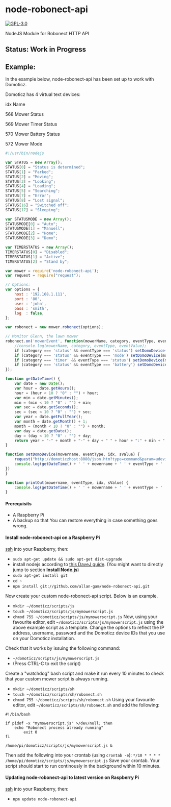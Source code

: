 # node-robonect-api
[![GPL-3.0](https://img.shields.io/badge/license-GPL-blue.svg)]()

NodeJS Module for Robonect HTTP API 

## Status: Work in Progress

## Example:

In the example below, node-robonect-api has been set up to work with Domoticz.

Domoticz has 4 virtual text devices:

idx	Name

568	Mower Status

569	Mower Timer Status

570	Mower Battery Status

572	Mower Mode

```javascript
#!/usr/bin/nodejs

var STATUS = new Array();
STATUS[0] = "Status is determined";
STATUS[1] = "Parked";
STATUS[2] = "Moving";
STATUS[3] = "Looking";
STATUS[4] = "Loading";
STATUS[5] = "Searching";
STATUS[7] = "Error";
STATUS[8] = "Lost signal";
STATUS[16] = "Switched off";
STATUS[17] = "Sleeping";

var STATUSMODE = new Array();
STATUSMODE[0] = "Auto";
STATUSMODE[1] = "Manuell";
STATUSMODE[2] = "Home";
STATUSMODE[3] = "Demo";

var TIMERSTATUS = new Array();
TIMERSTATUS[0] = "Disabled";
TIMERSTATUS[1] = "Active";
TIMERSTATUS[2] = "Stand by";

var mower = require('node-robonect-api');
var request = require("request");

// Options:
var options = {
	host : '192.168.1.111',
	port : '80',
	user : 'john',
	pass : 'smith',
	log  : false,
};

var robonect = new mower.robonect(options);

// Monitor Glenn, the lawn mower
robonect.on('mowerEvent', function(mowerName, category, eventType, eventValue) {
	//console.log(mowerName, category, eventType, eventValue);
	if (category === 'status' && eventType === 'status') setDomoDevice(mowerName, eventType, 568, STATUS[eventValue])
	if (category === 'status' && eventType === 'mode') setDomoDevice(mowerName, eventType, 572, STATUSMODE[eventValue])
	if (category === 'timer' && eventType === 'status') setDomoDevice(mowerName, eventType, 569, TIMERSTATUS[eventValue])
	if (category === 'status' && eventType === 'battery') setDomoDevice(mowerName, eventType, 570, eventValue)
});

function getDateTime() {
	var date = new Date();
	var hour = date.getHours();
	hour = (hour < 10 ? "0" : "") + hour;
	var min = date.getMinutes();
	min = (min < 10 ? "0" : "") + min;
	var sec = date.getSeconds();
	sec = (sec < 10 ? "0" : "") + sec;
	var year = date.getFullYear();
	var month = date.getMonth() + 1;
	month = (month < 10 ? "0" : "") + month;
	var day = date.getDate();
	day = (day < 10 ? "0" : "") + day;
	return year + "-" + month + "-" + day + " " + hour + ":" + min + ":" + sec;
}

function setDomoDevice(mowername, eventType, idx, sValue) {
	request("http://domoticzhost:8080/json.htm?type=command&param=udevice&nvalue=0&idx=" + idx + "&svalue=" + sValue, function(error, response, body) {
	console.log(getDateTime() + ' ' + mowername + ' ' + eventType + ' ' + idx + ' ' + sValue);
})
}

function printOut(mowername, eventType, idx, sValue) {
	console.log(getDateTime() + ' ' + mowername + ' ' + eventType + ' ' + idx + ' ' + sValue);
}

```

#### Prerequisits
* A Raspberry Pi 
* A backup so that You can restore everything in case something goes wrong.

#### Install node-robonect-api on a Raspberry Pi 

[ssh](https://www.raspberrypi.org/documentation/remote-access/ssh/) into your Raspberry, then:
* `sudo apt-get update && sudo apt-get dist-upgrade`
* install nodejs according to [this DaveJ guide](http://thisdavej.com/beginners-guide-to-installing-node-js-on-a-raspberry-pi/). (You might want to directly jump to section **Install Node.js**)
* `sudo apt-get install git`
* `cd ~`
* `npm install git://github.com/allan-gam/node-robonect-api.git`

Now create your custom node-robonect-api script. Below is an example.
* `mkdir ~/domoticz/scripts/js`
* `touch ~/domoticz/scripts/js/mymowerscript.js`
* `chmod 755 ~/domoticz/scripts/js/mymowerscript.js`
Now, using your favourite editor, edit `~/domoticz/scripts/js/mymowerscript.js` using the above example script as a template. Change the options to reflect the IP address, username, password and the Domoticz device IDs that you use on your Domoticz installation.

Check that it works by issuing the following command:
* `~/domoticz/scripts/js/mymowerscript.js`
* (Press CTRL-C to exit the script)

Create a "watchdog" bash script and make it run every 10 minutes to check that your custom mower script is always running.
* `mkdir ~/domoticz/scripts/sh`
* `touch ~/domoticz/scripts/sh/robonect.sh`
* `chmod 755 ~/domoticz/scripts/sh/robonect.sh`
Using your favourite editor, edit `~/domoticz/scripts/sh/robonect.sh` and add the following:
```
#!/bin/bash

if pidof -x "mymowerscript.js" >/dev/null; then
    echo "Robonect process already running"
		exit 0
fi

/home/pi/domoticz/scripts/js/mymowerscript.js &
```
Then add the following into your crontab (using `crontab -e`):
`*/10 * * * * /home/pi/domoticz/scripts/js/mymowerscript.js`
Save your crontab. Your script should start to run continously in the background within 10 minutes.


#### Updating node-robonect-api to latest version on Raspberry Pi 

[ssh](https://www.raspberrypi.org/documentation/remote-access/ssh/) into your Raspberry, then:
* `npm update node-robonect-api`
